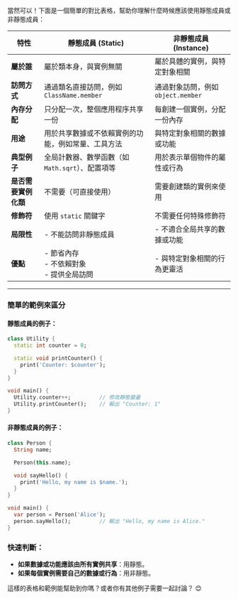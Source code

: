 當然可以！下面是一個簡單的對比表格，幫助你理解什麼時候應該使用靜態成員或非靜態成員：

| **特性**                  | **靜態成員 (Static)**                                   | **非靜態成員 (Instance)**                         |
|---------------------------|-------------------------------------------------------|-------------------------------------------------|
| **屬於誰**               | 屬於類本身，與實例無關                                  | 屬於具體的實例，與特定對象相關                   |
| **訪問方式**             | 通過類名直接訪問，例如 `ClassName.member`               | 通過對象訪問，例如 `object.member`               |
| **內存分配**             | 只分配一次，整個應用程序共享一份                        | 每創建一個實例，分配一份內存                     |
| **用途**                 | 用於共享數據或不依賴實例的功能，例如常量、工具方法       | 與特定對象相關的數據或功能                       |
| **典型例子**             | 全局計數器、數學函數（如 `Math.sqrt`）、配置項等         | 用於表示單個物件的屬性或行為                     |
| **是否需要實例化類**     | 不需要（可直接使用）                                    | 需要創建類的實例來使用                           |
| **修飾符**               | 使用 `static` 關鍵字                                   | 不需要任何特殊修飾符                             |
| **局限性**               | - 不能訪問非靜態成員                                   | - 不適合全局共享的數據或功能                     |
| **優點**                 | - 節省內存<br>- 不依賴對象<br>- 提供全局訪問            | - 與特定對象相關的行為更靈活                     |

---

### 簡單的範例來區分
#### 靜態成員的例子：
```dart
class Utility {
  static int counter = 0;

  static void printCounter() {
    print('Counter: $counter');
  }
}

void main() {
  Utility.counter++;         // 修改靜態變量
  Utility.printCounter();    // 輸出 "Counter: 1"
}
```

#### 非靜態成員的例子：
```dart
class Person {
  String name;

  Person(this.name);

  void sayHello() {
    print('Hello, my name is $name.');
  }
}

void main() {
  var person = Person('Alice');
  person.sayHello();         // 輸出 "Hello, my name is Alice."
}
```

### 快速判斷：
- **如果數據或功能應該由所有實例共享**：用靜態。
- **如果每個實例需要自己的數據或行為**：用非靜態。

這樣的表格和範例能幫助到你嗎？或者你有其他例子需要一起討論？ 😊